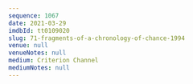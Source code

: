 ```yaml
---
sequence: 1067
date: 2021-03-29
imdbId: tt0109020
slug: 71-fragments-of-a-chronology-of-chance-1994
venue: null
venueNotes: null
medium: Criterion Channel
mediumNotes: null
---
```

